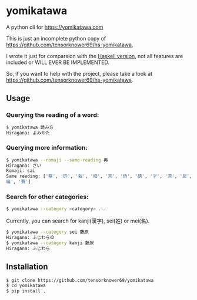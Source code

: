 # yomikatawa
A python cli for https://yomikatawa.com

This is just an incomplete python copy of https://github.com/tensorknower69/hs-yomikatawa,

I wrote it just for comparsion with the [Haskell version](https://github.com/tensorknower69/hs-yomikatawa), not all features are included or WILL EVER BE IMPLEMENTED.

So, if you want to help with the project, please take a look at https://github.com/tensorknower69/hs-yomikatawa.

## Usage

### Querying the reading of a word:
```bash
$ yomikatawa 読み方
Hiragana: よみかた
```

### Querying more information:
```bash
$ yomikatawa --romaji --same-reading 再
Hiragana: さい
Romaji: sai
Same reading: ['蔡', '砕', '栽', '細', '斉', '債', '猜', '才', '濟', '犀', '碎', '采', '差異', '佐為', '佐井', '偲', '埣', '寨', '差違', '摧', '樶', '洒', '淬', '灑', '犲', '綵', '縡', '
纔', '賽']
```

### Search for other categories:
```bash
$ yomikatawa --category <category> ...
```

Currently, you can search for kanji(漢字), sei(姓) or mei(名).

```bash
$ yomikatawa --category sei 藤原
Hiragana: ふじわらの
$ yomikatawa --category kanji 藤原
Hiragana: ふじわら
```

## Installation

```bash
$ git clone https://github.com/tensorknower69/yomikatawa
$ cd yomikatawa
$ pip install .
```
